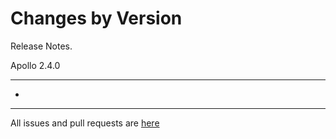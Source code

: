 Changes by Version
==================
Release Notes.

Apollo 2.4.0

------------------
* 

------------------
All issues and pull requests are [here](https://github.com/apolloconfig/apollo/milestone/15?closed=1)
